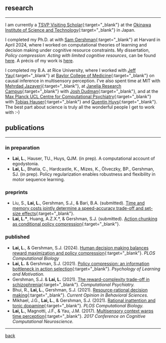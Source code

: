 
## research

***
I am currently a [TSVP Visiting Scholar](https://groups.oist.jp/tsvp){:target="_blank"} at the [Okinawa Institute of Science and Technology](https://oist.jp){:target="_blank"} in Japan.

I completed my Ph.D. at with [Sam Gershman](http://gershmanlab.com/index.html){:target="_blank"} at Harvard in April 2024, where I worked on computational theories of learning and decision making under cognitive resource constraints. My dissertation, _Policy compression: Acting with limited cognitive resources_, can be found <a href="https://dash.harvard.edu/handle/1/37378979" target="_blank">here</a>. A précis of my work is <a href="https://lucylai.com/pubs/lai_precis.pdf" target="_blank">here</a>.

I completed my B.A. at Rice University, where I worked with [Jeff Yau](http://yaulab.com/){:target="_blank"} at [Baylor College of Medicine](http://www.bcm.edu/){:target="_blank"} on causal inference in multisensory perception. I've also spent time at MIT with [Mehrdad Jazayeri](https://mcgovern.mit.edu/principal-investigators/mehrdad-jazayeri){:target="_blank"}, at [Janelia Research Campus](https://www.janelia.org){:target="_blank"} with [Josh Dudman](https://www.dudmanlab.org){:target="_blank"}, and at the [Max Planck UCL Centre for Computational Psychiatry](https://www.mps-ucl-centre.mpg.de/){:target="_blank"} with [Tobias Hauser](https://devcompsy.org/){:target="_blank"} and [Quentin Huys](https://acplab.org/){:target="_blank"}. The best part about science is truly all the wonderful people I get to work with :-)

## publications
***
### in preparation
- **Lai, L.**, Hauser, TU., Huys, QJM. (in prep). A computational account of egodystonia.
- **Lai, L.**, Bhatia, C., Hardcastle, K., Mizes, K., Ölveczky, BP., Gershman, SJ. (in prep). Policy regularization enables robustness and flexibility in motor sequence learning.

### preprints 
- Liu, S., **Lai, L.**, Gershman, S.J., & Bari, B.A. (submitted). [Time and memory costs jointly determine a speed-accuracy trade-off and set-size effects](https://psyarxiv.com/fupvy){:target="_blank"}.
- **Lai, L.&ast;**, Huang, A.Z.X.&ast;, & Gershman, S.J. (submitted). [Action chunking as conditional policy compression](https://psyarxiv.com/z8yrv){:target="_blank"}.
  
### published
- **Lai, L.**, & Gershman, S.J. (2024). [Human decision making balances reward maximization and policy compression](./pubs/LaiGershman2024.pdf){:target="_blank"}. _PLOS Computational Biology_
- **Lai, L.** & Gershman, S.J. (2021). [Policy compression: an information bottleneck in action selection](./pubs/LaiGershman2021.pdf){:target="_blank"}. _Psychology of Learning and Motivation._
- Gershman, S.J. & **Lai, L.** (2021). [The reward-complexity trade-off in schizophrenia](./pubs/GershmanLai2021.pdf){:target="_blank"}. _Computational Psychiatry._
- Bhui, R., **Lai, L.**, Gershman, S.J. (2021). [Resource-rational decision making](./pubs/BhuiLaiGershman2021.pdf){:target="_blank"}. _Current Opinion in Behavioral Sciences._
- Mikhael, J.G., **Lai, L.**, & Gershman, S.J. (2021). [Rational inattention and tonic dopamine](./pubs/MikhaelLaiGershman2021.pdf){:target="_blank"}. _PLOS Computational Biology._
- **Lai, L.**, Magnotti, J.F., & Yau, J.M. (2017). [Multisensory context warps time perception](./pubs/LaiMagnottiYau2017.pdf){:target="_blank"}. _2017 Conference on Cognitive Computational Neuroscience._

***
[back](./)
